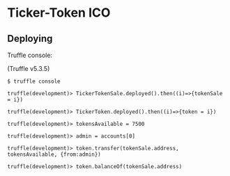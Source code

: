 # Ticker-Token ICO

## Deploying

Truffle console:

(Truffle v5.3.5)

`$ truffle console`

`truffle(development)> TickerTokenSale.deployed().then((i)=>{tokenSale = i})`

`truffle(development)> TickerToken.deployed().then((i)=>{token = i})`

`truffle(development)> tokensAvailable = 7500`

`truffle(development)> admin = accounts[0]`

`truffle(development)> token.transfer(tokenSale.address, tokensAvailable, {from:admin})`

`truffle(development)> token.balanceOf(tokenSale.address)`
